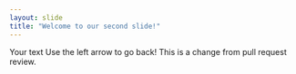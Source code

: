```yaml
---
layout: slide
title: "Welcome to our second slide!"
---
```

Your text
Use the left arrow to go back! This is a change from pull request review.